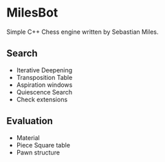 # MilesBot
Simple C++ Chess engine written by Sebastian Miles.

## Search
* Iterative Deepening
* Transposition Table
* Aspiration windows
* Quiescence Search
* Check extensions
 

## Evaluation
* Material
* Piece Square table
* Pawn structure